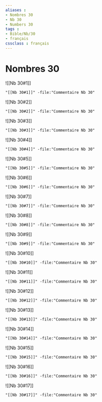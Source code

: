 ```yaml
---
aliases : 
- Nombres 30
- Nb 30
- Numbers 30
tags : 
- Bible/Nb/30
- français
cssclass : français
---
```


# Nombres 30

![[Nb 30#1]]

```query
"[[Nb 30#1]]" -file:"Commentaire Nb 30"
```

![[Nb 30#2]]

```query
"[[Nb 30#2]]" -file:"Commentaire Nb 30"
```

![[Nb 30#3]]

```query
"[[Nb 30#3]]" -file:"Commentaire Nb 30"
```

![[Nb 30#4]]

```query
"[[Nb 30#4]]" -file:"Commentaire Nb 30"
```

![[Nb 30#5]]

```query
"[[Nb 30#5]]" -file:"Commentaire Nb 30"
```

![[Nb 30#6]]

```query
"[[Nb 30#6]]" -file:"Commentaire Nb 30"
```

![[Nb 30#7]]

```query
"[[Nb 30#7]]" -file:"Commentaire Nb 30"
```

![[Nb 30#8]]

```query
"[[Nb 30#8]]" -file:"Commentaire Nb 30"
```

![[Nb 30#9]]

```query
"[[Nb 30#9]]" -file:"Commentaire Nb 30"
```

![[Nb 30#10]]

```query
"[[Nb 30#10]]" -file:"Commentaire Nb 30"
```

![[Nb 30#11]]

```query
"[[Nb 30#11]]" -file:"Commentaire Nb 30"
```

![[Nb 30#12]]

```query
"[[Nb 30#12]]" -file:"Commentaire Nb 30"
```

![[Nb 30#13]]

```query
"[[Nb 30#13]]" -file:"Commentaire Nb 30"
```

![[Nb 30#14]]

```query
"[[Nb 30#14]]" -file:"Commentaire Nb 30"
```

![[Nb 30#15]]

```query
"[[Nb 30#15]]" -file:"Commentaire Nb 30"
```

![[Nb 30#16]]

```query
"[[Nb 30#16]]" -file:"Commentaire Nb 30"
```

![[Nb 30#17]]

```query
"[[Nb 30#17]]" -file:"Commentaire Nb 30"
```

